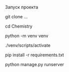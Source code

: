 Запуск проекта

git clone ...

cd Chemistry

python -m venv venv

./venv/scripts/activate

pip install -r requirements.txt

python manage.py runserver